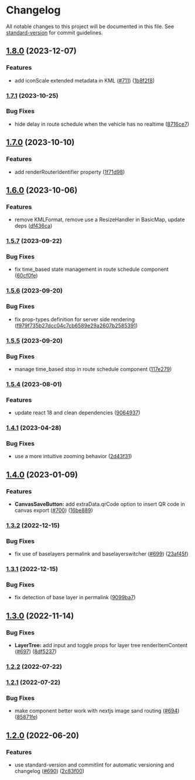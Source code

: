 # Changelog

All notable changes to this project will be documented in this file. See [standard-version](https://github.com/conventional-changelog/standard-version) for commit guidelines.

## [1.8.0](https://github.com/geops/react-spatial/compare/v1.7.1...v1.8.0) (2023-12-07)


### Features

* add iconScale extended metadata in KML ([#711](https://github.com/geops/react-spatial/issues/711)) ([1b8f2f8](https://github.com/geops/react-spatial/commit/1b8f2f81b6bf8a56d861b04f0c149c4ed25998c6))

### [1.7.1](https://github.com/geops/react-spatial/compare/v1.7.0...v1.7.1) (2023-10-25)


### Bug Fixes

* hide delay in route schedule when the vehicle has no realtime ([8716ce7](https://github.com/geops/react-spatial/commit/8716ce74c8a988639a06202c8b371b647e8d03ed))

## [1.7.0](https://github.com/geops/react-spatial/compare/v1.6.0...v1.7.0) (2023-10-10)


### Features

* add renderRouterIdentifier property ([1f71d98](https://github.com/geops/react-spatial/commit/1f71d98a9021b54ebceb468817a616c9a15f6f67))

## [1.6.0](https://github.com/geops/react-spatial/compare/v1.5.7...v1.6.0) (2023-10-06)


### Features

* remove KMLFormat, remove use a ResizeHandler in BasicMap, update deps ([df436ca](https://github.com/geops/react-spatial/commit/df436ca402fba629ceb611d0c6d1603c00d3b5ff))

### [1.5.7](https://github.com/geops/react-spatial/compare/v1.5.6...v1.5.7) (2023-09-22)


### Bug Fixes

* fix time_based state management in route schedule component ([60cf0fe](https://github.com/geops/react-spatial/commit/60cf0fe9673ccb2cad5ecae7271834e54c1e6c2a))

### [1.5.6](https://github.com/geops/react-spatial/compare/v1.5.5...v1.5.6) (2023-09-20)

### Bug Fixes

* fix prop-types definition for server side rendering ([f979f735b27dcc04c7cb6589e29a2607b2585391](https://github.com/geops/react-spatial/commit/f979f735b27dcc04c7cb6589e29a2607b2585391))
  

### [1.5.5](https://github.com/geops/react-spatial/compare/v1.5.4...v1.5.5) (2023-09-20)


### Bug Fixes

* manage time_based stop in route schedule component ([117e279](https://github.com/geops/react-spatial/commit/117e2798e99d17623cc62363eb1f1800a00c0145))

### [1.5.4](https://github.com/geops/react-spatial/compare/v1.5.3...v1.5.4) (2023-08-01)


### Features

* update react 18 and clean dependencies ([9064937](https://github.com/geops/react-spatial/commit/9064937aa975f072a84b0ad82e791e79ed129c8f))

### [1.4.1](https://github.com/geops/react-spatial/compare/v1.4.0...v1.4.1) (2023-04-28)


### Bug Fixes

* use a more intuitive zooming behavior ([2d43f31](https://github.com/geops/react-spatial/commit/2d43f3189096b2195e0b550e8fb2d9d994746a8a))

## [1.4.0](https://github.com/geops/react-spatial/compare/v1.3.2...v1.4.0) (2023-01-09)


### Features

* **CanvasSaveButton:** add extraData.qrCode option to insert QR code in canvas export  ([#700](https://github.com/geops/react-spatial/issues/700)) ([16be889](https://github.com/geops/react-spatial/commit/16be889d97682c2a2d21c2fa17d55cae205e09da))

### [1.3.2](https://github.com/geops/react-spatial/compare/v1.3.1...v1.3.2) (2022-12-15)


### Bug Fixes

* fix use of baselayers permalink and baselayerswitcher ([#699](https://github.com/geops/react-spatial/issues/699)) ([23af45f](https://github.com/geops/react-spatial/commit/23af45f5681cc50cfc4c60502b71c161a478fe71))

### [1.3.1](https://github.com/geops/react-spatial/compare/v1.3.1-beta.0...v1.3.1) (2022-12-15)


### Bug Fixes

* fix detection of base layer in permalink ([9099ba7](https://github.com/geops/react-spatial/commit/9099ba704d15c670e87f8cb9245f06f159078f3e))

## [1.3.0](https://github.com/geops/react-spatial/compare/v1.3.0-beta.1...v1.3.0) (2022-11-14)


### Bug Fixes

* **LayerTree:** add input and toggle props for layer tree renderItemContent ([#697](https://github.com/geops/react-spatial/issues/697)) ([8df5237](https://github.com/geops/react-spatial/commit/8df5237482373dc9c9de1ab9cfecefaf3472dcba))

### [1.2.2](https://github.com/geops/react-spatial/compare/v1.2.1...v1.2.2) (2022-07-22)

### [1.2.1](https://github.com/geops/react-spatial/compare/v1.2.0...v1.2.1) (2022-07-22)


### Bug Fixes

* make component better work with nextjs image sand routing ([#694](https://github.com/geops/react-spatial/issues/694)) ([85871fe](https://github.com/geops/react-spatial/commit/85871fe2201ecad0de76442bc9d77815bfe6db27))

## [1.2.0](https://github.com/geops/react-spatial/compare/v1.0.35...v1.2.0) (2022-06-20)


### Features

* use standard-version and commitlint for automatic versioning and changelog ([#690](https://github.com/geops/react-spatial/issues/690)) ([2c83f00](https://github.com/geops/react-spatial/commit/2c83f00c05f5b76b3f7e38978fb022d7cebfbcfc))
